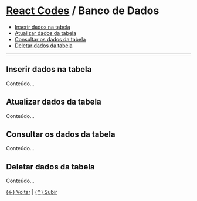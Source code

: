 # [React Codes](https://github.com/systemboys/React_Codes#react-codes "React Codes") / Banco de Dados

- [Inserir dados na tabela](https://github.com/systemboys/React_Codes/... "Inserir dados na tabela")
- [Atualizar dados da tabela](https://github.com/systemboys/React_Codes/... "Atualizar dados da tabela")
- [Consultar os dados da tabela](https://github.com/systemboys/React_Codes/... "Consultar os dados da tabela")
- [Deletar dados da tabela](https://github.com/systemboys/React_Codes/... "Deletar dados da tabela")

------------

## Inserir dados na tabela

Conteúdo...

## Atualizar dados da tabela

Conteúdo...

## Consultar os dados da tabela

Conteúdo...

## Deletar dados da tabela

Conteúdo...

[(&larr;) Voltar](https://github.com/systemboys/React_Codes#react-codes "Voltar ao Sumário") | 
[(&uarr;) Subir](https://github.com/systemboys/React_Codes/tree/main/Banco%20de%20Dados#react-codes--banco-de-dados "Subir para o topo")
